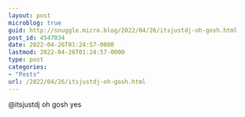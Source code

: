 ```yaml
---
layout: post
microblog: true
guid: http://snuggle.micro.blog/2022/04/26/itsjustdj-oh-gosh.html
post_id: 4547034
date: 2022-04-26T01:24:57-0000
lastmod: 2022-04-26T01:24:57-0000
type: post
categories:
- "Posts"
url: /2022/04/26/itsjustdj-oh-gosh.html
---
```

<p>@itsjustdj oh gosh yes</p>
